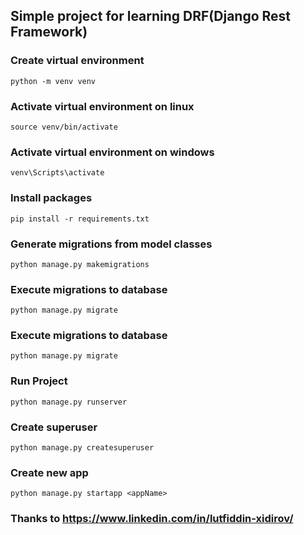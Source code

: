 ## Simple project for learning DRF(Django Rest Framework)

### Create virtual environment
```shell
python -m venv venv
```

### Activate virtual environment on linux
```shell
source venv/bin/activate
```

### Activate virtual environment on windows
```shell
venv\Scripts\activate
```

### Install packages
```shell
pip install -r requirements.txt
```

### Generate migrations from model classes
```shell
python manage.py makemigrations
```

### Execute migrations to database
```shell
python manage.py migrate
```

### Execute migrations to database
```shell
python manage.py migrate
```

### Run Project
```shell
python manage.py runserver
```

### Create superuser
```shell
python manage.py createsuperuser
```

### Create new app
```shell
python manage.py startapp <appName>
```

### Thanks to https://www.linkedin.com/in/lutfiddin-xidirov/